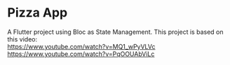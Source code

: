 # Pizza App

A Flutter project using Bloc as State Management. This project is based on this video:<br />
https://www.youtube.com/watch?v=MQ1_wPyVLVc<br />
https://www.youtube.com/watch?v=PqOOUAbViLc
